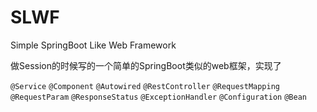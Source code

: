 # SLWF
Simple SpringBoot Like Web Framework

做Session的时候写的一个简单的SpringBoot类似的web框架，实现了

`@Service`
`@Component`
`@Autowired`
`@RestController`
`@RequestMapping`
`@RequestParam`
`@ResponseStatus`
`@ExceptionHandler`
`@Configuration`
`@Bean`
